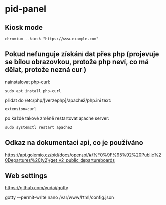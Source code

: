 # pid-panel

## Kiosk mode
`chromium --kiosk "https://www.example.com"`

## Pokud nefunguje získání dat přes php (projevuje se bílou obrazovkou, protože php neví, co má dělat, protože nezná curl)

nainstalovat php-curl:

`sudo apt install php-curl`

přidat do /etc/php/[verzephp]/apache2/php.ini text:

`extension=curl`

po každé takové změně restartovat apache server:

`sudo systemctl restart apache2`

## Odkaz na dokumentaci api, co je používáno

https://api.golemio.cz/pid/docs/openapi/#/%F0%9F%95%92%20Public%20Departures%20(v2)/get_v2_public_departureboards

## Web settings
https://github.com/yudai/gotty

<!-- https://github.com/tsl0922/ttyd -->

gotty --permit-write nano /var/www/html/config.json